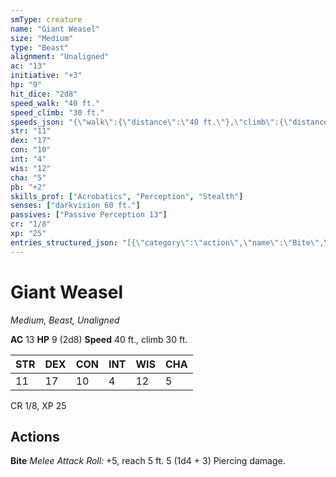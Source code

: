 ```yaml
---
smType: creature
name: "Giant Weasel"
size: "Medium"
type: "Beast"
alignment: "Unaligned"
ac: "13"
initiative: "+3"
hp: "9"
hit_dice: "2d8"
speed_walk: "40 ft."
speed_climb: "30 ft."
speeds_json: "{\"walk\":{\"distance\":\"40 ft.\"},\"climb\":{\"distance\":\"30 ft.\"}}"
str: "11"
dex: "17"
con: "10"
int: "4"
wis: "12"
cha: "5"
pb: "+2"
skills_prof: ["Acrobatics", "Perception", "Stealth"]
senses: ["darkvision 60 ft."]
passives: ["Passive Perception 13"]
cr: "1/8"
xp: "25"
entries_structured_json: "[{\"category\":\"action\",\"name\":\"Bite\",\"text\":\"*Melee Attack Roll:* +5, reach 5 ft. 5 (1d4 + 3) Piercing damage.\",\"kind\":\"Melee Attack Roll\",\"to_hit\":\"+5\",\"range\":\"5 ft\",\"damage\":\"5 (1d4 + 3) Piercing\"}]"
---
```


# Giant Weasel
*Medium, Beast, Unaligned*

**AC** 13
**HP** 9 (2d8)
**Speed** 40 ft., climb 30 ft.

| STR | DEX | CON | INT | WIS | CHA |
| --- | --- | --- | --- | --- | --- |
| 11 | 17 | 10 | 4 | 12 | 5 |

CR 1/8, XP 25

## Actions

**Bite**
*Melee Attack Roll:* +5, reach 5 ft. 5 (1d4 + 3) Piercing damage.
